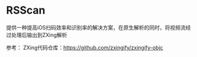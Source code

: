 # RSScan

提供一种提高iOS扫码效率和识别率的解决方案，在原生解析的同时，将视频流经过处理后输出到ZXing解析

参考：
  ZXing代码仓库：https://github.com/zxingify/zxingify-objc

